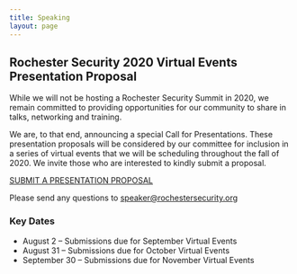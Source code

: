 ```yaml
---
title: Speaking
layout: page
---
```

<div class="container">
    <div class="row">
      <div class="col-md-12">

<h2>Rochester Security 2020 Virtual Events Presentation Proposal</h2>

<p>While we will not be hosting a Rochester Security Summit in 2020, we remain committed to providing opportunities for our community to share in talks, networking and training.</p>

<p>We are, to that end, announcing a special Call for Presentations. These presentation proposals will be considered by our committee for inclusion in a series of virtual events that we will be scheduling throughout the fall of 2020. We invite those who are interested to kindly submit a proposal.</p>

<p><a href="https://docs.google.com/forms/d/e/1FAIpQLSc6mZMwGX9dMGX3eSOwPQIV8Hy3KiPPuYG-FNDR-wQYsbZmRQ/viewform" class="btn btn-primary">SUBMIT A PRESENTATION PROPOSAL</a></p>

<p>Please send any questions to <a href="speaker@rochestersecurity.org">speaker@rochestersecurity.org</a></p>

<h3>Key Dates</h3>

<ul>
    <li>August 2 – Submissions due for September Virtual Events</li>
    <li>August 31 – Submissions due for October Virtual Events</li>
    <li>September 30 – Submissions due for November Virtual Events</li>
</ul>	
		</div>
	</div>
</div>